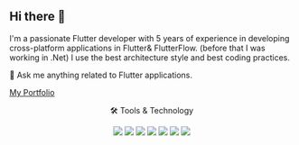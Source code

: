 ## Hi there 👋

I'm a passionate Flutter developer with 5 years of experience in developing cross-platform applications in Flutter& FlutterFlow. (before that I was working in .Net)
I use the best architecture style and best coding practices.

💬 Ask me anything related to Flutter applications.

[My Portfolio](https://irfan-yusanif.github.io/Portfolio-flutter-deployed/)

<div align="center">
<p align="center">🛠 Tools & Technology</p>

<img src="https://img.shields.io/badge/Flutter-02569B?style=for-the-badge&logo=flutter&logoColor=white" />
<img src="https://img.shields.io/badge/Dart-0175C2?style=for-the-badge&logo=dart&logoColor=white" />
<img src="https://img.shields.io/badge/Node-72ac5a?style=for-the-badge&logo=FlutterFlow&logoColor=white" />
<img src="https://img.shields.io/badge/Python-FFD43B?style=for-the-badge&logo=python&logoColor=darkgreen" />
<img src="https://img.shields.io/badge/firebase-ffca28?style=for-the-badge&logo=firebase&logoColor=black" />
<img src="https://img.shields.io/badge/Git-F05032?style=for-the-badge&logo=git&logoColor=white" />
<img src="https://img.shields.io/badge/Figma-1E1E1E?style=for-the-badge&logo=Figma&logoColor=white" />

</div>

<br>
